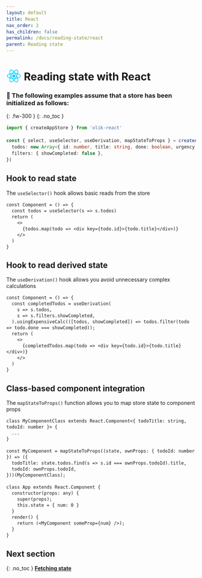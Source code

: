 ```yaml
---
layout: default
title: React
nav_order: 2
has_children: false
permalink: /docs/reading-state/react
parent: Reading state
---
```


# <img src="/assets/images/react_large.png" width="40" style="margin-bottom: -8px;"> Reading state with React

### 🥚 The following examples assume that a store has been initialized as follows:
{: .fw-300 }
{: .no_toc }
```ts
import { createAppStore } from 'olik-react'

const { select, useSelector, useDerivation, mapStateToProps } = createAppStore({
  todos: new Array<{ id: number, title: string, done: boolean, urgency: number, dueDate: string }>(),
  filters: { showCompleted: false },
})
```
## Hook to **read state**
The `useSelector()` hook allows basic reads from the store
```tsx
const Component = () => {
  const todos = useSelector(s => s.todos)
  return (
    <>
      {todos.map(todo => <div key={todo.id}>{todo.title}</div>)}
    </>
  )
}
```

## Hook to **read derived state**
The `useDerivation()` hook allows you avoid unnecessary complex calculations
```tsx
const Component = () => {
  const completedTodos = useDerivation(
    s => s.todos,
    s => s.filters.showCompleted,
  ).usingExpensiveCalc(([todos, showCompleted]) => todos.filter(todo => todo.done === showCompleted));
  return (
    <>
      {completedTodos.map(todo => <div key={todo.id}>{todo.title}</div>)}
    </>
  )
}
```

## **Class-based component** integration
The `mapStateToProps()` function allows you to map store state to component props
```tsx
class MyComponentClass extends React.Component<{ todoTitle: string, todoId: number }> {
  ...
}

const MyComponent = mapStateToProps((state, ownProps: { todoId: number }) => ({
  todoTitle: state.todos.find(s => s.id === ownProps.todoId).title,
  todoId: ownProps.todoId,
}))(MyComponentClass);

class App extends React.Component {
  constructor(props: any) {
    super(props);
    this.state = { num: 0 }
  }
  render() {
    return (<MyComponent someProp={num} />);
  }
}
```

## Next section
{: .no_toc }
[**Fetching state**](/docs/fetching-state)